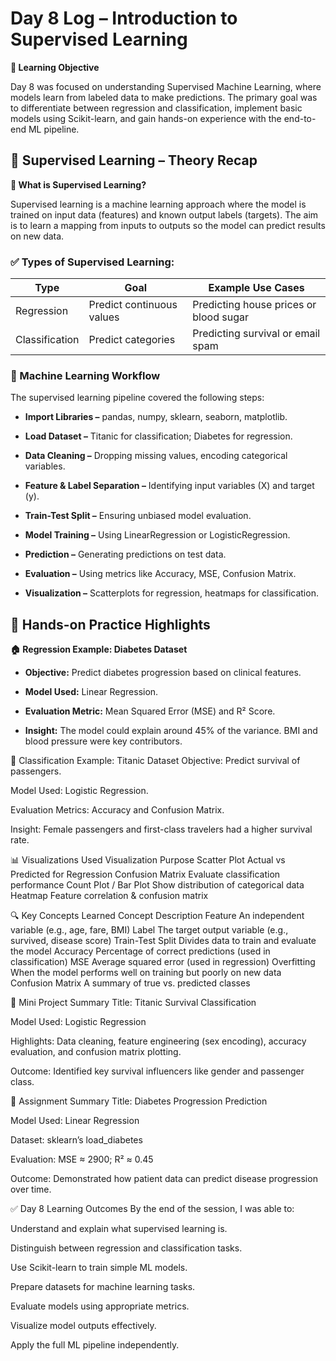 # Day 8 Log – Introduction to Supervised Learning

**🎯 Learning Objective**

Day 8 was focused on understanding Supervised Machine Learning, where models learn from labeled data to make predictions. The primary goal was to differentiate between regression and classification, implement basic models using Scikit-learn, and gain hands-on experience with the end-to-end ML pipeline.

## 📘 Supervised Learning – Theory Recap

**🧠 What is Supervised Learning?**

Supervised learning is a machine learning approach where the model is trained on input data (features) and known output labels (targets). The aim is to learn a mapping from inputs to outputs so the model can predict results on new data.

### ✅ Types of Supervised Learning:

| Type           | Goal                      | Example Use Cases                      |
| -------------- | ------------------------- | -------------------------------------- |
| Regression     | Predict continuous values | Predicting house prices or blood sugar |
| Classification | Predict categories        | Predicting survival or email spam      |


### 🔁 Machine Learning Workflow

The supervised learning pipeline covered the following steps:

- **Import Libraries –** pandas, numpy, sklearn, seaborn, matplotlib.

- **Load Dataset –** Titanic for classification; Diabetes for regression.

- **Data Cleaning –** Dropping missing values, encoding categorical variables.

- **Feature & Label Separation –** Identifying input variables (X) and target (y).

- **Train-Test Split –** Ensuring unbiased model evaluation.

- **Model Training –** Using LinearRegression or LogisticRegression.

- **Prediction –** Generating predictions on test data.

- **Evaluation –** Using metrics like Accuracy, MSE, Confusion Matrix.

- **Visualization –** Scatterplots for regression, heatmaps for classification.

## 🧪 Hands-on Practice Highlights

**🏠 Regression Example: Diabetes Dataset**

- **Objective:** Predict diabetes progression based on clinical features.

- **Model Used:** Linear Regression.

- **Evaluation Metric:** Mean Squared Error (MSE) and R² Score.

- **Insight:** The model could explain around 45% of the variance. BMI and blood pressure were key contributors.

🚢 Classification Example: Titanic Dataset
Objective: Predict survival of passengers.

Model Used: Logistic Regression.

Evaluation Metrics: Accuracy and Confusion Matrix.

Insight: Female passengers and first-class travelers had a higher survival rate.

📊 Visualizations Used
Visualization	Purpose
Scatter Plot	Actual vs Predicted for Regression
Confusion Matrix	Evaluate classification performance
Count Plot / Bar Plot	Show distribution of categorical data
Heatmap	Feature correlation & confusion matrix

🔍 Key Concepts Learned
Concept	Description
Feature	An independent variable (e.g., age, fare, BMI)
Label	The target output variable (e.g., survived, disease score)
Train-Test Split	Divides data to train and evaluate the model
Accuracy	Percentage of correct predictions (used in classification)
MSE	Average squared error (used in regression)
Overfitting	When the model performs well on training but poorly on new data
Confusion Matrix	A summary of true vs. predicted classes

📁 Mini Project Summary
Title: Titanic Survival Classification

Model Used: Logistic Regression

Highlights: Data cleaning, feature engineering (sex encoding), accuracy evaluation, and confusion matrix plotting.

Outcome: Identified key survival influencers like gender and passenger class.

📁 Assignment Summary
Title: Diabetes Progression Prediction

Model Used: Linear Regression

Dataset: sklearn’s load_diabetes

Evaluation: MSE ≈ 2900; R² ≈ 0.45

Outcome: Demonstrated how patient data can predict disease progression over time.

✅ Day 8 Learning Outcomes
By the end of the session, I was able to:

Understand and explain what supervised learning is.

Distinguish between regression and classification tasks.

Use Scikit-learn to train simple ML models.

Prepare datasets for machine learning tasks.

Evaluate models using appropriate metrics.

Visualize model outputs effectively.

Apply the full ML pipeline independently.


